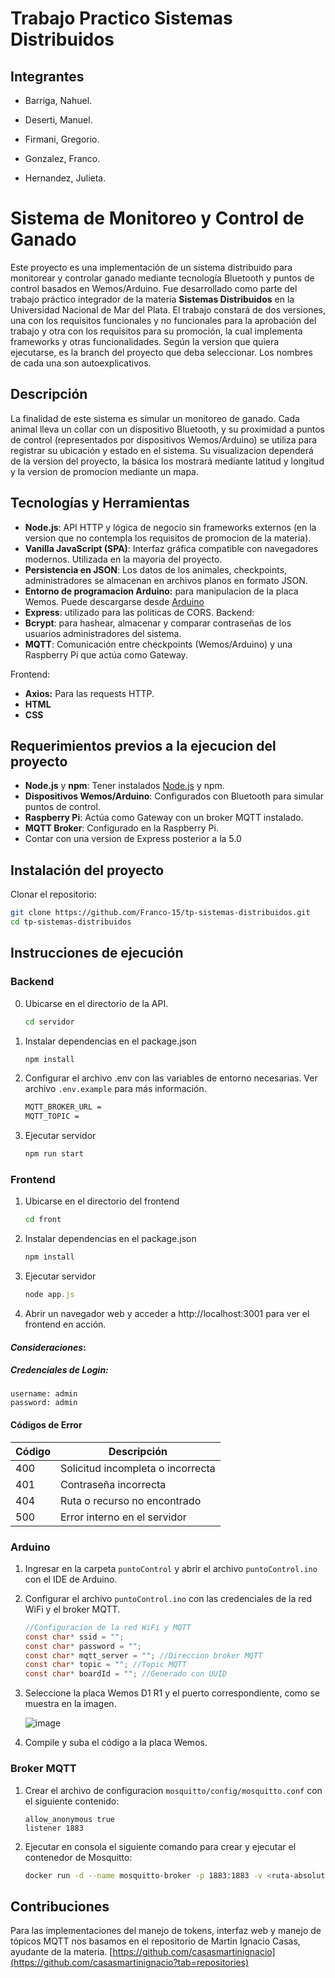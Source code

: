 # Trabajo Practico Sistemas Distribuidos

## Integrantes

- Barriga, Nahuel.

- Deserti, Manuel.

- Firmani, Gregorio.

- Gonzalez, Franco.

- Hernandez, Julieta.


# Sistema de Monitoreo y Control de Ganado

Este proyecto es una implementación de un sistema distribuido para monitorear y controlar ganado mediante tecnología Bluetooth y puntos de control basados en Wemos/Arduino. Fue desarrollado como parte del trabajo práctico integrador de la materia **Sistemas Distribuidos** en la Universidad Nacional de Mar del Plata.
El trabajo constará de dos versiones, una con los requisitos funcionales y no funcionales para la aprobación del trabajo y otra con los requisitos para su promoción, la cual implementa frameworks y otras funcionalidades. Según la version que quiera ejecutarse, es la branch del proyecto que deba seleccionar. Los nombres de cada una son autoexplicativos.

## Descripción

La finalidad de este sistema es simular un monitoreo de ganado. Cada animal lleva un collar con un dispositivo Bluetooth, y su proximidad a puntos de control (representados por dispositivos Wemos/Arduino) se utiliza para registrar su ubicación y estado en el sistema. Su visualizacion dependerá de la version del proyecto, la básica los mostrará mediante latitud y longitud y la version de promocion mediante un mapa.

## Tecnologías y Herramientas

- **Node.js**: API HTTP y lógica de negocio sin frameworks externos (en la version que no contempla los requisitos de promocion de la materia).
- **Vanilla JavaScript (SPA)**: Interfaz gráfica compatible con navegadores modernos. Utilizada en la mayoria del proyecto.
- **Persistencia en JSON**: Los datos de los animales, checkpoints, administradores se almacenan en archivos planos en formato JSON.
- **Entorno de programacion Arduino:** para manipulacion de la placa Wemos. Puede descargarse desde [Arduino](https://www.arduino.cc/en/software)
- **Express**: utilizado para las politicas de CORS.
Backend:
- **Bcrypt**: para hashear, almacenar y comparar contraseñas de los usuarios administradores del sistema.
- **MQTT**: Comunicación entre checkpoints (Wemos/Arduino) y una Raspberry Pi que actúa como Gateway.

Frontend:
- **Axios:** Para las requests HTTP.
- **HTML**
- **CSS**


## Requerimientos previos a la ejecucion del proyecto

- **Node.js** y **npm**: Tener instalados [Node.js](https://nodejs.org/) y npm.
- **Dispositivos Wemos/Arduino**: Configurados con Bluetooth para simular puntos de control.
- **Raspberry Pi**: Actúa como Gateway con un broker MQTT instalado.
- **MQTT Broker**: Configurado en la Raspberry Pi.
- Contar con una version de Express posterior a la 5.0

## Instalación del proyecto

Clonar el repositorio:
   ```bash
   git clone https://github.com/Franco-15/tp-sistemas-distribuidos.git
   cd tp-sistemas-distribuidos
```

## Instrucciones de ejecución

### Backend
0. Ubicarse en el directorio de la API.
    ```bash  
    cd servidor
    ``` 
1. Instalar dependencias en el package.json
    ```bash  
    npm install
    ```
2. Configurar el archivo .env con las variables de entorno necesarias. Ver archivo `.env.example` para más información.
    
    ```bash  
    MQTT_BROKER_URL =
    MQTT_TOPIC =
    ```

3. Ejecutar servidor
    ```bash  
    npm run start
    ```   

### Frontend
1. Ubicarse en el directorio del frontend 
   ```bash
   cd front
    ```
2. Instalar dependencias en el package.json
    ```javascript  
    npm install
    ```  
3. Ejecutar servidor
    ```javascript  
    node app.js
    ```

4. Abrir un navegador web y acceder a http://localhost:3001 para ver el frontend en acción.


#### ***Consideraciones***:

##### Credenciales de Login:

    username: admin
    password: admin

#### Códigos de Error
| Código | Descripción                                 |
|--------|---------------------------------------------|
| 400    | Solicitud incompleta o incorrecta           |
| 401    | Contraseña incorrecta                       |
| 404    | Ruta o recurso no encontrado                |
| 500    | Error interno en el servidor                |


### Arduino

1. Ingresar en la carpeta `puntoControl` y abrir el archivo `puntoControl.ino` con el IDE de Arduino.

2. Configurar el archivo `puntoControl.ino` con las credenciales de la red WiFi y el broker MQTT.

    ```c
    //Configuracion de la red WiFi y MQTT
    const char* ssid = "";
    const char* password = "";
    const char* mqtt_server = ""; //Direccion broker MQTT
    const char* topic = ""; //Topic MQTT
    const char* boardId = ""; //Generado con UUID
    ```

3. Seleccione la placa Wemos D1 R1 y el puerto correspondiente, como se muestra en la imagen.
   
   ![image](https://github.com/user-attachments/assets/7ca6c836-beb9-4fdd-a0d3-fc40b03b683c)

4. Compile y suba el código a la placa Wemos.

### Broker MQTT

1. Crear el archivo de configuracion `mosquitto/config/mosquitto.conf` con el siguiente contenido:

    ```text
    allow_anonymous true
    listener 1883
    ```

2. Ejecutar en consola el siguiente comando para crear y ejecutar el contenedor de Mosquitto:

    ```bash
    docker run -d --name mosquitto-broker -p 1883:1883 -v <ruta-absoluta-mosquitto.conf>:/mosquitto/config/mosquitto.conf eclipse-mosquitto
    ```



## **Contribuciones**
Para las implementaciones del manejo de tokens, interfaz web y manejo de tópicos MQTT nos basamos en el repositorio de Martin Ignacio Casas, ayudante de la materia.
[https://github.com/casasmartinignacio](https://github.com/casasmartinignacio?tab=repositories) 

